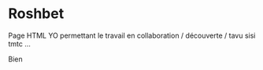 # Roshbet

Page HTML YO permettant le travail en collaboration / découverte / tavu sisi tmtc ...

Bien
